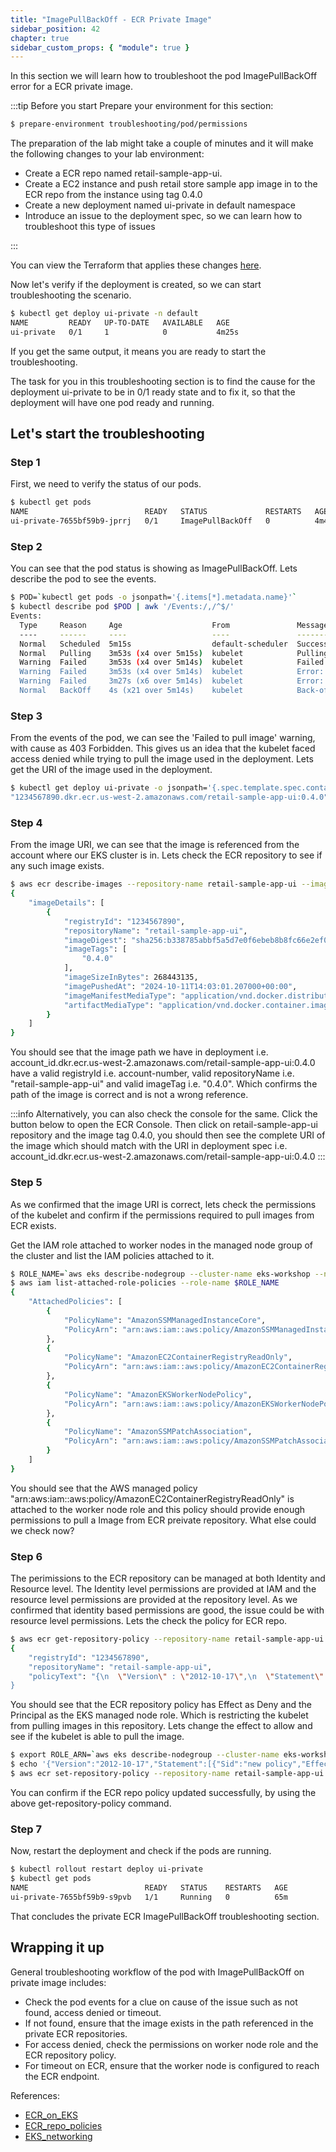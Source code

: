 ```yaml
---
title: "ImagePullBackOff - ECR Private Image"
sidebar_position: 42
chapter: true
sidebar_custom_props: { "module": true }
---
```


In this section we will learn how to troubleshoot the pod ImagePullBackOff error for a ECR private image.

:::tip Before you start
Prepare your environment for this section:

```bash timeout=600 wait=300
$ prepare-environment troubleshooting/pod/permissions
```

The preparation of the lab might take a couple of minutes and it will make the following changes to your lab environment:

- Create a ECR repo named retail-sample-app-ui.
- Create a EC2 instance and push retail store sample app image in to the ECR repo from the instance using tag 0.4.0
- Create a new deployment named ui-private in default namespace
- Introduce an issue to the deployment spec, so we can learn how to troubleshoot this type of issues

:::

You can view the Terraform that applies these changes [here](https://github.com/VAR::MANIFESTS_OWNER/VAR::MANIFESTS_REPOSITORY/tree/VAR::MANIFESTS_REF/manifests/modules/troubleshooting/pod/permissions/.workshop/terraform).

Now let's verify if the deployment is created, so we can start troubleshooting the scenario.

```bash
$ kubectl get deploy ui-private -n default
NAME         READY   UP-TO-DATE   AVAILABLE   AGE
ui-private   0/1     1            0           4m25s
```

If you get the same output, it means you are ready to start the troubleshooting.

The task for you in this troubleshooting section is to find the cause for the deployment ui-private to be in 0/1 ready state and to fix it, so that the deployment will have one pod ready and running.

## Let's start the troubleshooting

### Step 1

First, we need to verify the status of our pods.

```bash
$ kubectl get pods
NAME                          READY   STATUS             RESTARTS   AGE
ui-private-7655bf59b9-jprrj   0/1     ImagePullBackOff   0          4m42s
```

### Step 2

You can see that the pod status is showing as ImagePullBackOff. Lets describe the pod to see the events.

```bash expectError=true
$ POD=`kubectl get pods -o jsonpath='{.items[*].metadata.name}'`
$ kubectl describe pod $POD | awk '/Events:/,/^$/'
Events:
  Type     Reason     Age                    From               Message
  ----     ------     ----                   ----               -------
  Normal   Scheduled  5m15s                  default-scheduler  Successfully assigned default/ui-private-7655bf59b9-jprrj to ip-10-42-33-232.us-west-2.compute.internal
  Normal   Pulling    3m53s (x4 over 5m15s)  kubelet            Pulling image "1234567890.dkr.ecr.us-west-2.amazonaws.com/retail-sample-app-ui:0.4.0"
  Warning  Failed     3m53s (x4 over 5m14s)  kubelet            Failed to pull image "1234567890.dkr.ecr.us-west-2.amazonaws.com/retail-sample-app-ui:0.4.0": failed to pull and unpack image "1234567890.dkr.ecr.us-west-2.amazonaws.com/retail-sample-app-ui:0.4.0": failed to resolve reference "1234567890.dkr.ecr.us-west-2.amazonaws.com/retail-sample-app-ui:0.4.0": unexpected status from HEAD request to https:/"1234567890.dkr.ecr.us-west-2.amazonaws.com/v2/retail-sample-app-ui/manifests/0.4.0: 403 Forbidden
  Warning  Failed     3m53s (x4 over 5m14s)  kubelet            Error: ErrImagePull
  Warning  Failed     3m27s (x6 over 5m14s)  kubelet            Error: ImagePullBackOff
  Normal   BackOff    4s (x21 over 5m14s)    kubelet            Back-off pulling image "1234567890.dkr.ecr.us-west-2.amazonaws.com/retail-sample-app-ui:0.4.0"
```

### Step 3

From the events of the pod, we can see the 'Failed to pull image' warning, with cause as 403 Forbidden. This gives us an idea that the kubelet faced access denied while trying to pull the image used in the deployment. Lets get the URI of the image used in the deployment.

```bash
$ kubectl get deploy ui-private -o jsonpath='{.spec.template.spec.containers[*].image}'
"1234567890.dkr.ecr.us-west-2.amazonaws.com/retail-sample-app-ui:0.4.0"
```

### Step 4

From the image URI, we can see that the image is referenced from the account where our EKS cluster is in. Lets check the ECR repository to see if any such image exists.

```bash
$ aws ecr describe-images --repository-name retail-sample-app-ui --image-ids imageTag=0.4.0
{
    "imageDetails": [
        {
            "registryId": "1234567890",
            "repositoryName": "retail-sample-app-ui",
            "imageDigest": "sha256:b338785abbf5a5d7e0f6ebeb8b8fc66e2ef08c05b2b48e5dfe89d03710eec2c1",
            "imageTags": [
                "0.4.0"
            ],
            "imageSizeInBytes": 268443135,
            "imagePushedAt": "2024-10-11T14:03:01.207000+00:00",
            "imageManifestMediaType": "application/vnd.docker.distribution.manifest.v2+json",
            "artifactMediaType": "application/vnd.docker.container.image.v1+json"
        }
    ]
}
```

You should see that the image path we have in deployment i.e. account_id.dkr.ecr.us-west-2.amazonaws.com/retail-sample-app-ui:0.4.0 have a valid registryId i.e. account-number, valid repositoryName i.e. "retail-sample-app-ui" and valid imageTag i.e. "0.4.0". Which confirms the path of the image is correct and is not a wrong reference.

:::info
Alternatively, you can also check the console for the same. Click the button below to open the ECR Console. Then click on retail-sample-app-ui repository and the image tag 0.4.0, you should then see the complete URI of the image which should match with the URI in deployment spec i.e. account_id.dkr.ecr.us-west-2.amazonaws.com/retail-sample-app-ui:0.4.0
<ConsoleButton
  url="https://us-west-2.console.aws.amazon.com/ecr/private-registry/repositories?region=us-west-2"
  service="ecr"
  label="Open ECR Console Tab"
/>
:::

### Step 5

As we confirmed that the image URI is correct, lets check the permissions of the kubelet and confirm if the permissions required to pull images from ECR exists.

Get the IAM role attached to worker nodes in the managed node group of the cluster and list the IAM policies attached to it.

```bash
$ ROLE_NAME=`aws eks describe-nodegroup --cluster-name eks-workshop --nodegroup-name default --query 'nodegroup.nodeRole' --output text | cut -d'/' -f2`
$ aws iam list-attached-role-policies --role-name $ROLE_NAME
{
    "AttachedPolicies": [
        {
            "PolicyName": "AmazonSSMManagedInstanceCore",
            "PolicyArn": "arn:aws:iam::aws:policy/AmazonSSMManagedInstanceCore"
        },
        {
            "PolicyName": "AmazonEC2ContainerRegistryReadOnly",
            "PolicyArn": "arn:aws:iam::aws:policy/AmazonEC2ContainerRegistryReadOnly"
        },
        {
            "PolicyName": "AmazonEKSWorkerNodePolicy",
            "PolicyArn": "arn:aws:iam::aws:policy/AmazonEKSWorkerNodePolicy"
        },
        {
            "PolicyName": "AmazonSSMPatchAssociation",
            "PolicyArn": "arn:aws:iam::aws:policy/AmazonSSMPatchAssociation"
        }
    ]
}
```

You should see that the AWS managed policy "arn:aws:iam::aws:policy/AmazonEC2ContainerRegistryReadOnly" is attached to the worker node role and this policy should provide enough permissions to pull a Image from ECR preivate repository. What else could we check now?

### Step 6

The perimissions to the ECR repository can be managed at both Identity and Resource level. The Identity level permissions are provided at IAM and the resource level permissions are provided at the repository level. As we confirmed that identity based permissions are good, the issue could be with resource level permissions. Lets the check the policy for ECR repo.

```bash
$ aws ecr get-repository-policy --repository-name retail-sample-app-ui
{
    "registryId": "1234567890",
    "repositoryName": "retail-sample-app-ui",
    "policyText": "{\n  \"Version\" : \"2012-10-17\",\n  \"Statement\" : [ {\n    \"Sid\" : \"new policy\",\n    \"Effect\" : \"Deny\",\n    \"Principal\" : {\n      \"AWS\" : \"arn:aws:iam:"1234567890:role/eksctl-eks-workshop-nodegroup-defa-NodeInstanceRole-Fa4f8r6uT7UD\"\n    },\n    \"Action\" : [ \"ecr:UploadLayerPart\", \"ecr:SetRepositoryPolicy\", \"ecr:PutImage\", \"ecr:ListImages\", \"ecr:InitiateLayerUpload\", \"ecr:GetRepositoryPolicy\", \"ecr:GetDownloadUrlForLayer\", \"ecr:DescribeRepositories\", \"ecr:DeleteRepositoryPolicy\", \"ecr:DeleteRepository\", \"ecr:CompleteLayerUpload\", \"ecr:BatchGetImage\", \"ecr:BatchDeleteImage\", \"ecr:BatchCheckLayerAvailability\" ]\n  } ]\n}"
}
```

You should see that the ECR repository policy has Effect as Deny and the Principal as the EKS managed node role. Which is restricting the kubelet from pulling images in this repository. Lets change the effect to allow and see if the kubelet is able to pull the image.

```bash
$ export ROLE_ARN=`aws eks describe-nodegroup --cluster-name eks-workshop --nodegroup-name default --query 'nodegroup.nodeRole'`
$ echo '{"Version":"2012-10-17","Statement":[{"Sid":"new policy","Effect":"Allow","Principal":{"AWS":'${ROLE_ARN}'},"Action":["ecr:BatchCheckLayerAvailability","ecr:BatchDeleteImage","ecr:BatchGetImage","ecr:CompleteLayerUpload","ecr:DeleteRepository","ecr:DeleteRepositoryPolicy","ecr:DescribeRepositories","ecr:GetDownloadUrlForLayer","ecr:GetRepositoryPolicy","ecr:InitiateLayerUpload","ecr:ListImages","ecr:PutImage","ecr:SetRepositoryPolicy","ecr:UploadLayerPart"]}]}' > ~/ecr-policy.json
$ aws ecr set-repository-policy --repository-name retail-sample-app-ui --policy-text file://~/ecr-policy.json
```

You can confirm if the ECR repo policy updated successfully, by using the above get-repository-policy command.

### Step 7

Now, restart the deployment and check if the pods are running.

```bash timeout=180 hook=fix-2 hookTimeout=600
$ kubectl rollout restart deploy ui-private
$ kubectl get pods
NAME                          READY   STATUS    RESTARTS   AGE
ui-private-7655bf59b9-s9pvb   1/1     Running   0          65m
```

That concludes the private ECR ImagePullBackOff troubleshooting section.

## Wrapping it up

General troubleshooting workflow of the pod with ImagePullBackOff on private image includes:

- Check the pod events for a clue on cause of the issue such as not found, access denied or timeout.
- If not found, ensure that the image exists in the path referenced in the private ECR repositories.
- For access denied, check the permissions on worker node role and the ECR repository policy.
- For timeout on ECR, ensure that the worker node is configured to reach the ECR endpoint.

References:

- [ECR_on_EKS](https://docs.aws.amazon.com/AmazonECR/latest/userguide/ECR_on_EKS.html)
- [ECR_repo_policies](https://docs.aws.amazon.com/AmazonECR/latest/userguide/repository-policies.html)
- [EKS_networking](https://docs.aws.amazon.com/eks/latest/userguide/eks-networking.html)
